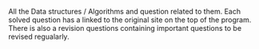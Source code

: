 All the Data structures / Algorithms and question related to them.
Each solved question has a linked to the original site on the top of the program.
There is also a revision questions containing important questions to be revised regualarly.
